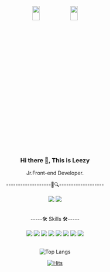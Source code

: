 <div align=center>

 <img src="https://user-images.githubusercontent.com/84562738/161001210-2e4c6ecf-d9ce-4cdd-a9ae-9c9a7b487061.JPG" width="20%" height="10%">
 <img src="https://user-images.githubusercontent.com/84562738/161001211-344f3e29-ce66-4e18-af53-6f114bae240c.JPG" width="20%" height="10%">


### Hi there 👋, This is Leezy

Jr.Front-end Developer.

-------------------🐯🔍-------------------
 </br>
 </br>
<a href="https://www.instagram.com/leeg1/" target="_blank"><img src="https://img.shields.io/badge/Instagram-DA1F26?style=flat-square&logo=Instagram&logoColor=white"/></a>
<a href="https://open.kakao.com/o/sBKP7N5d/" target="_blank"><img src="https://img.shields.io/badge/kakaoTalk-DA1F26?style=flat-square&logo=WeChat&logoColor=white"/></a>  
 </br>
 </br>
-----🛠 Skills 🛠-----
 </br>
 </br>
 <img src="https://img.shields.io/badge/HTML5-000000?style=flat&logo=HTML5&logoColor=white"/>
 <img src="https://img.shields.io/badge/JavaScript-000000?style=flat&logo=JavaScript&logoColor=white"/>
 <img src="https://img.shields.io/badge/CSS3-000000?style=flat&logo=CSS3&logoColor=white"/>
 <img src="https://img.shields.io/badge/Sass-000000?style=flat&logo=Sass&logoColor=white"/>
 <img src="https://img.shields.io/badge/Vue.js-000000?style=flat&logo=Vue.js&logoColor=white"/>
 <img src="https://img.shields.io/badge/React-000000?style=flat&logo=React&logoColor=white"/>
 <img src="https://img.shields.io/badge/TailwindCSS-000000?style=flat&logo=TailwindCSS&logoColor=white"/>
 <img src="https://img.shields.io/badge/OpenAPI Initiative-000000?style=flat&logo=OpenAPI Initiative&logoColor=white"/>
 </br>
 </br>


![Top Langs](https://github-readme-stats.vercel.app/api/top-langs/?username=LeezyLazyCrazy&langs_count=10&layout=compact&theme=highcontrast&height=30) 


[![Hits](https://hits.seeyoufarm.com/api/count/incr/badge.svg?url=https%3A%2F%2Fgithub.com%2FLeezyLazyCrazy%2Fhit-counter&count_bg=%23000000&title_bg=%23FF2B08&icon=&icon_color=%23E7E7E7&title=hits&edge_flat=false)](https://hits.seeyoufarm.com)
  
  </div>
